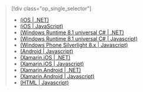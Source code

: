 > [!div class="op_single_selector"]
>- [(iOS | .NET)](../articles/mobile-services/mobile-services-dotnet-backend-ios-get-started-users.md)
>- [(iOS | JavaScript)](../articles/mobile-services/mobile-services-ios-get-started-users.md)
>- [(Windows Runtime 8.1 universal C# | .NET)](../articles/mobile-services/mobile-services-dotnet-backend-windows-universal-dotnet-get-started-users.md)
>- [(Windows Runtime 8.1 universal C# | Javascript)](../articles/mobile-services/mobile-services-javascript-backend-windows-universal-dotnet-get-started-users.md)
>- [(Windows Phone Silverlight 8.x | Javascript)](../articles/mobile-services/mobile-services-windows-phone-get-started-users.md)
>- [(Android | Javascript)](../articles/mobile-services/mobile-services-android-get-started-users.md)
>- [(Xamarin.iOS | .NET)](../articles/mobile-services/mobile-services-dotnet-backend-xamarin-ios-get-started-users.md)
>- [(Xamarin.iOS | Javascript)](../articles/mobile-services/partner-xamarin-mobile-services-ios-get-started-users.md)
>- [(Xamarin.Android | .NET)](../articles/mobile-services/mobile-services-dotnet-backend-xamarin-android-get-started-users.md)
>- [(Xamarin.Android | Javascript)](../articles/mobile-services/partner-xamarin-mobile-services-android-get-started-users.md)
>- [(HTML | Javascript)](../articles/mobile-services/mobile-services-html-get-started-users.md)

<!---HONumber=82-->